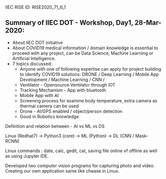 IIEC RISE ID: RISE2020_71_6_1
## Summary of IIEC DOT - Workshop, Day1, 28-Mar-2020:
- About IIEC DOT initiative
- About COVID19 medical information / domain knowledge is essential to proceed with any project, can be Data Science, Machine Learning or Artificial Intelligence.
- 7 topics discussed:
	- Anyone with one of following expertise can apply for project building to identify COVID19 solutions: DRONE / Deep Learning / Mobile App Development / Machine Learning / CNN / 
	- Ventilator - Opensource Ventilator through IOT
	- Tracking Mechanism - App with bluetooth
	- Mobile App with AI
	- Screening process for examine body temperature, extra camera as thermal camera can be used
	- Drone - AI/GPS enabled / object/person detection
	- Good in Robotics knowledge

Definition and relation between - AI vs ML vs DS

Linux (Redhat7) -> Python3 (core) -> ML (Python) -> DL (CNN / Mask-RCNN)

Linux commands : date, calc, gedit, cat, saving file online vf offline as well as using Jupyter IDE.

Developed two computer vision programs for capturing photo and video.
Creating our own application same like chease in Linux.
